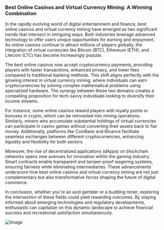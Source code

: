 ### Best Online Casinos and Virtual Currency Mining: A Winning Combination

In the rapidly evolving world of digital entertainment and finance, best online casinos and virtual currency mining have emerged as two significant trends that intersect in intriguing ways. Both industries leverage advanced technology to offer users unique opportunities for earning and enjoyment. As online casinos continue to attract millions of players globally, the integration of virtual currencies like Bitcoin (BTC), Ethereum (ETH), and Litecoin (LTC) has become increasingly popular.

The best online casinos now accept cryptocurrency payments, providing players with faster transactions, enhanced privacy, and lower fees compared to traditional banking methods. This shift aligns perfectly with the growing interest in virtual currency mining, where individuals can earn cryptocurrencies by solving complex mathematical problems using specialized hardware. The synergy between these two domains creates a compelling proposition for tech-savvy individuals looking to diversify their income streams.

For instance, some online casinos reward players with loyalty points or bonuses in crypto, which can be reinvested into mining operations. Similarly, miners who accumulate substantial holdings of virtual currencies can participate in casino games without converting their assets back to fiat money. Additionally, platforms like CoinBase and Binance facilitate seamless exchanges between different cryptocurrencies, enhancing liquidity and flexibility for both sectors.

Moreover, the rise of decentralized applications (dApps) on blockchain networks opens new avenues for innovation within the gaming industry. Smart contracts enable transparent and tamper-proof wagering systems, ensuring fairness while eliminating intermediaries. These advancements underscore how best online casinos and virtual currency mining are not just complementary but also transformative forces shaping the future of digital commerce.

In conclusion, whether you're an avid gambler or a budding miner, exploring the intersection of these fields could yield rewarding outcomes. By staying informed about emerging technologies and regulatory developments, enthusiasts can capitalize on this dynamic landscape to achieve financial success and recreational satisfaction simultaneously.

![Image](https://github.com/user-attachments/assets/b8266eee-691e-4ee1-99ef-bfa10d234fd4)